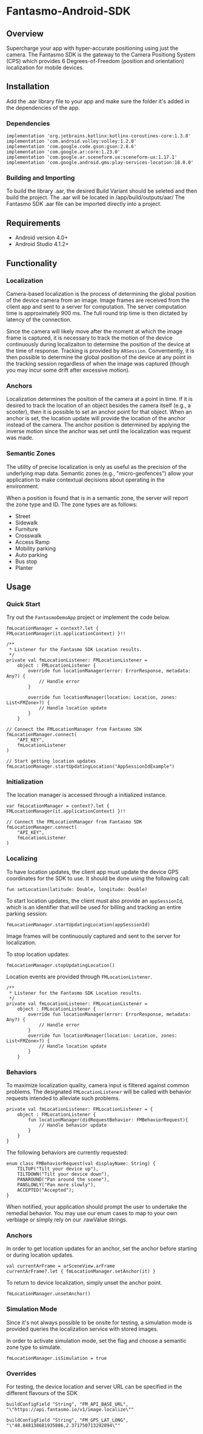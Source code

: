 # Fantasmo-Android-SDK

## Overview

Supercharge your app with hyper-accurate positioning using just the camera. The Fantasmo SDK is the gateway to the Camera Positiong System (CPS) which provides 6 Degrees-of-Freedom (position and orientation) localization for mobile devices.

## Installation

Add the .aar library file to your app and make sure the folder it's added in the dependencies of the app.
  
### Dependencies

    implementation 'org.jetbrains.kotlinx:kotlinx-coroutines-core:1.3.8'
    implementation 'com.android.volley:volley:1.2.0'
    implementation 'com.google.code.gson:gson:2.8.6'
    implementation 'com.google.ar:core:1.23.0'
    implementation 'com.google.ar.sceneform.ux:sceneform-ux:1.17.1'
    implementation 'com.google.android.gms:play-services-location:18.0.0'

### Building and Importing

To build the library .aar, the desired Build Variant should be seleted and then build the project. The .aar will be located in /app/build/outputs/aar/
The Fantasmo SDK .aar file can be imported directly into a project.

## Requirements

- Android version 4.0+
- Android Studio 4.1.2+

## Functionality

### Localization

Camera-based localization is the process of determining the global position of the device camera from an image. Image frames are received from the client app and sent to a server for computation. The server computation time is approximately 900 ms. The full round trip time is then dictated by latency of the connection.

Since the camera will likely move after the moment at which the image frame is captured, it is necessary to track the motion of the device continuously during localizaiton to determine the position of the device at the time of response. Tracking is provided by `ARSession`. Conventiently, it is then possible to determine the global position of the device at any point in the tracking session regardless of when the image was captured (though you may incur some drift after excessive motion).

### Anchors

Localization determines the position of the camera at a point in time. If it is desired to track the location of an object besides the camera itself (e.g., a scooter), then it is possible to set an anchor point for that object. When an anchor is set, the location update will provide the location of the anchor instead of the camera. The anchor position is determined by applying the inverse motion since the anchor was set until the localization was request was made. 

### Semantic Zones

The utility of precise localization is only as useful as the precision of the underlying map data. Semantic zones (e.g., "micro-geofences") allow your application to make contextual decisions about operating in the environment. 

When a position is found that is in a semantic zone, the server will report the zone type and ID. The zone types are as follows:

+ Street
+ Sidewalk
+ Furniture
+ Crosswalk
+ Access Ramp
+ Mobility parking
+ Auto parking
+ Bus stop
+ Planter


## Usage

### Quick Start 

Try out the `FantasmoDemoApp` project or implement the code below. 

    fmLocationManager = context?.let { FMLocationManager(it.applicationContext) }!!
    
    /**
     * Listener for the Fantasmo SDK Location results.
     */
    private val fmLocationListener: FMLocationListener =
        object : FMLocationListener {
            override fun locationManager(error: ErrorResponse, metadata: Any?) {
                // Handle error
            }

            override fun locationManager(location: Location, zones: List<FMZone>?) {
                // Handle location update
            }
        }
    
    // Connect the FMLocationManager from Fantasmo SDK
    fmLocationManager.connect(
        "API_KEY",
        fmLocationListener
    )

    // Start getting location updates
    fmLocationManager.startUpdatingLocation("AppSessionIdExample")
    
### Initialization

The location manager is accessed through a initialized instance.  

    var fmLocationManager = context?.let { FMLocationManager(it.applicationContext) }!!
    
    // Connect the FMLocationManager from Fantasmo SDK
    fmLocationManager.connect(
        "API_KEY",
        fmLocationListener
    )
    
### Localizing 

To have location updates, the client app must update the device GPS coordinates for the SDK to use. It should be done using the following call:

    fun setLocation(latitude: Double, longitude: Double)
    
To start location updates, the client must also provide an `appSessionId`, which is an identifier that will be used for billing and tracking an entire parking session:

    fmLocationManager.startUpdatingLocation(appSessionId) 

Image frames will be continuously captured and sent to the server for localization.

To stop location updates:

    fmLocationManager.stopUpdatingLocation()

Location events are provided through `FMLocationListener`.

    /**
     * Listener for the Fantasmo SDK Location results.
     */
    private val fmLocationListener: FMLocationListener =
        object : FMLocationListener {
            override fun locationManager(error: ErrorResponse, metadata: Any?) {
                // Handle error
            }
            override fun locationManager(location: Location, zones: List<FMZone>?) {
                // Handle location update
            }
        }

### Behaviors

To maximize localization quality, camera input is filtered against common problems. The designated `FMLocationListener` will be called with behavior requests intended to alleviate such problems.

    private val fmLocationListener: FMLocationListener = {
        object : FMLocationListener {
            fun locationManager(didRequestBehavior: FMBehaviorRequest){
                // Handle behavior update
            }
        }
    }


The following behaviors are currently requested:

    enum class FMBehaviorRequest(val displayName: String) {
        TILTUP("Tilt your device up"),
        TILTDOWN("Tilt your device down"),
        PANAROUND("Pan around the scene"),
        PANSLOWLY("Pan more slowly"),
        ACCEPTED("Accepted");
    }

When notified, your application should prompt the user to undertake the remedial behavior. You may use our enum cases to map to your own verbiage or simply rely on our .rawValue strings.

### Anchors

In order to get location updates for an anchor, set the anchor before
starting or during location updates. 

    val currentArFrame = arSceneView.arFrame
    currentArFrame?.let { fmLocationManager.setAnchor(it) }

To return to device localization, simply unset the anchor point. 

    fmLocationManager.unsetAnchor()

### Simulation Mode

Since it's not always possible to be onsite for testing, a simulation mode is provided
queries the localization service with stored images. 

In order to activate simulation mode, set the flag and choose a semantic zone type to simulate. 

    fmLocationManager.isSimulation = true
    
### Overrides

For testing, the device location and server URL can be specified in the different flavours of the SDK

    buildConfigField "String", "FM_API_BASE_URL", "\"https://api.fantasmo.io/v1/image.localize\""
    
    buildConfigField "String", "FM_GPS_LAT_LONG", "\"48.848138681935886,2.371750713292894\""
